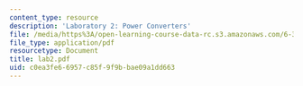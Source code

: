 ```yaml
---
content_type: resource
description: 'Laboratory 2: Power Converters'
file: /media/https%3A/open-learning-course-data-rc.s3.amazonaws.com/6-331-advanced-circuit-techniques-spring-2002/c0ea3fe66957c85f9f9bbae09a1dd663_lab2.pdf
file_type: application/pdf
resourcetype: Document
title: lab2.pdf
uid: c0ea3fe6-6957-c85f-9f9b-bae09a1dd663
---
```

